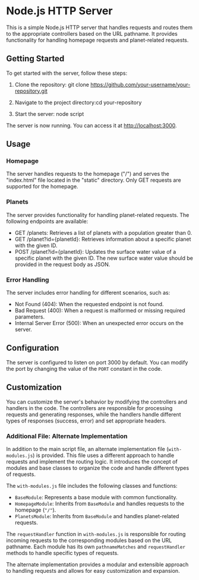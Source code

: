 # Node.js HTTP Server

This is a simple Node.js HTTP server that handles requests and routes them to the appropriate controllers based on the URL pathname. It provides functionality for handling homepage requests and planet-related requests.

## Getting Started

To get started with the server, follow these steps:

1. Clone the repository:
   git clone https://github.com/your-username/your-repository.git

2. Navigate to the project directory:cd your-repository

3. Start the server: node script

The server is now running. You can access it at [http://localhost:3000](http://localhost:3000).

## Usage

### Homepage

The server handles requests to the homepage ("/") and serves the "index.html" file located in the "static" directory. Only GET requests are supported for the homepage.

### Planets

The server provides functionality for handling planet-related requests. The following endpoints are available:

- GET /planets: Retrieves a list of planets with a population greater than 0.
- GET /planet?id={planetId}: Retrieves information about a specific planet with the given ID.
- POST /planet?id={planetId}: Updates the surface water value of a specific planet with the given ID. The new surface water value should be provided in the request body as JSON.

### Error Handling

The server includes error handling for different scenarios, such as:

- Not Found (404): When the requested endpoint is not found.
- Bad Request (400): When a request is malformed or missing required parameters.
- Internal Server Error (500): When an unexpected error occurs on the server.

## Configuration

The server is configured to listen on port 3000 by default. You can modify the port by changing the value of the `PORT` constant in the code.

## Customization

You can customize the server's behavior by modifying the controllers and handlers in the code. The controllers are responsible for processing requests and generating responses, while the handlers handle different types of responses (success, error) and set appropriate headers.

### Additional File: Alternate Implementation

In addition to the main script file, an alternate implementation file (`with-modules.js`) is provided. This file uses a different approach to handle requests and implement the routing logic. It introduces the concept of modules and base classes to organize the code and handle different types of requests.

The `with-modules.js` file includes the following classes and functions:

- `BaseModule`: Represents a base module with common functionality.
- `HomepageModule`: Inherits from `BaseModule` and handles requests to the homepage (`"/"`).
- `PlanetsModule`: Inherits from `BaseModule` and handles planet-related requests.

The `requestHandler` function in `with-modules.js` is responsible for routing incoming requests to the corresponding modules based on the URL pathname. Each module has its own `pathnameMatches` and `requestHandler` methods to handle specific types of requests.

The alternate implementation provides a modular and extensible approach to handling requests and allows for easy customization and expansion.
